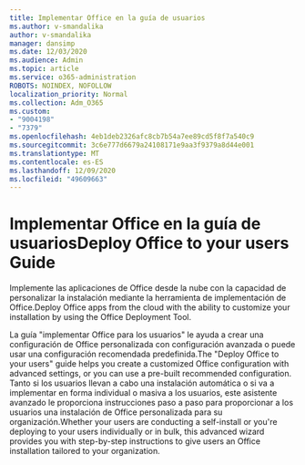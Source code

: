```yaml
---
title: Implementar Office en la guía de usuarios
ms.author: v-smandalika
author: v-smandalika
manager: dansimp
ms.date: 12/03/2020
ms.audience: Admin
ms.topic: article
ms.service: o365-administration
ROBOTS: NOINDEX, NOFOLLOW
localization_priority: Normal
ms.collection: Adm_O365
ms.custom:
- "9004198"
- "7379"
ms.openlocfilehash: 4eb1deb2326afc8cb7b54a7ee89cd5f8f7a540c9
ms.sourcegitcommit: 3c6e777d6679a24108171e9aa3f9379a8d44e001
ms.translationtype: MT
ms.contentlocale: es-ES
ms.lasthandoff: 12/09/2020
ms.locfileid: "49609663"
---
```

# <a name="deploy-office-to-your-users-guide"></a><span data-ttu-id="a0f09-102">Implementar Office en la guía de usuarios</span><span class="sxs-lookup"><span data-stu-id="a0f09-102">Deploy Office to your users Guide</span></span>

<span data-ttu-id="a0f09-103">Implemente las aplicaciones de Office desde la nube con la capacidad de personalizar la instalación mediante la herramienta de implementación de Office.</span><span class="sxs-lookup"><span data-stu-id="a0f09-103">Deploy Office apps from the cloud with the ability to customize your installation by using the Office Deployment Tool.</span></span>

<span data-ttu-id="a0f09-104">La guía "implementar Office para los usuarios" le ayuda a crear una configuración de Office personalizada con configuración avanzada o puede usar una configuración recomendada predefinida.</span><span class="sxs-lookup"><span data-stu-id="a0f09-104">The "Deploy Office to your users" guide helps you create a customized Office configuration with advanced settings, or you can use a pre-built recommended configuration.</span></span> <span data-ttu-id="a0f09-105">Tanto si los usuarios llevan a cabo una instalación automática o si va a implementar en forma individual o masiva a los usuarios, este asistente avanzado le proporciona instrucciones paso a paso para proporcionar a los usuarios una instalación de Office personalizada para su organización.</span><span class="sxs-lookup"><span data-stu-id="a0f09-105">Whether your users are conducting a self-install or you're deploying to your users individually or in bulk, this advanced wizard provides you with step-by-step instructions to give users an Office installation tailored to your organization.</span></span>